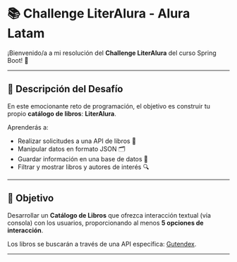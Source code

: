 # 📚 Challenge LiterAlura - Alura Latam

¡Bienvenido/a a mi resolución del **Challenge LiterAlura** del curso Spring Boot! 🚀

---

## 📝 Descripción del Desafío

En este emocionante reto de programación, el objetivo es construir tu propio **catálogo de libros**: **LiterAlura**.

Aprenderás a:
- Realizar solicitudes a una API de libros 📡
- Manipular datos en formato JSON 🗂️
- Guardar información en una base de datos 💾
- Filtrar y mostrar libros y autores de interés 🔍

---

## 🎯 Objetivo

Desarrollar un **Catálogo de Libros** que ofrezca interacción textual (vía consola) con los usuarios, proporcionando al menos **5 opciones de interacción**.

Los libros se buscarán a través de una API específica: [Gutendex](https://gutendex.com/).

---